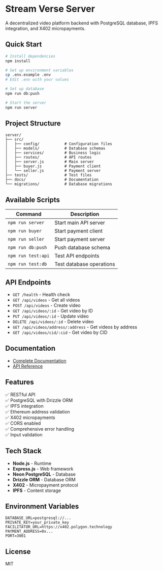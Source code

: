 # Stream Verse Server

A decentralized video platform backend with PostgreSQL database, IPFS integration, and X402 micropayments.

## Quick Start

```bash
# Install dependencies
npm install

# Set up environment variables
cp .env.example .env
# Edit .env with your values

# Set up database
npm run db:push

# Start the server
npm run server
```

## Project Structure

```
server/
├── src/
│   ├── config/           # Configuration files
│   ├── models/           # Database schemas
│   ├── services/         # Business logic
│   ├── routes/           # API routes
│   ├── server.js         # Main server
│   ├── buyer.js          # Payment client
│   └── seller.js         # Payment server
├── tests/                # Test files
├── docs/                 # Documentation
└── migrations/           # Database migrations
```

## Available Scripts

| Command            | Description              |
| ------------------ | ------------------------ |
| `npm run server`   | Start main API server    |
| `npm run buyer`    | Start payment client     |
| `npm run seller`   | Start payment server     |
| `npm run db:push`  | Push database schema     |
| `npm run test:api` | Test API endpoints       |
| `npm run test:db`  | Test database operations |

## API Endpoints

- `GET /health` - Health check
- `GET /api/videos` - Get all videos
- `POST /api/videos` - Create video
- `GET /api/videos/:id` - Get video by ID
- `PUT /api/videos/:id` - Update video
- `DELETE /api/videos/:id` - Delete video
- `GET /api/videos/address/:address` - Get videos by address
- `GET /api/videos/cid/:cid` - Get video by CID

## Documentation

- [Complete Documentation](./docs/README.md)
- [API Reference](./docs/API.md)

## Features

✅ RESTful API  
✅ PostgreSQL with Drizzle ORM  
✅ IPFS integration  
✅ Ethereum address validation  
✅ X402 micropayments  
✅ CORS enabled  
✅ Comprehensive error handling  
✅ Input validation

## Tech Stack

- **Node.js** - Runtime
- **Express.js** - Web framework
- **Neon PostgreSQL** - Database
- **Drizzle ORM** - Database ORM
- **X402** - Micropayment protocol
- **IPFS** - Content storage

## Environment Variables

```env
DATABASE_URL=postgresql://...
PRIVATE_KEY=your_private_key
FACILITATOR_URL=https://x402.polygon.technology
PAYMENT_ADDRESS=0x...
PORT=3001
```

## License

MIT
